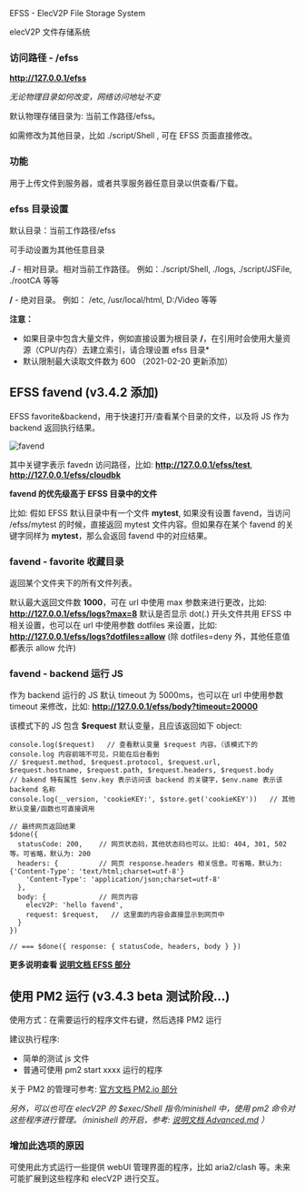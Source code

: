 EFSS - ElecV2P File Storage System

elecV2P 文件存储系统

### 访问路径 - /efss

**http://127.0.0.1/efss**

*无论物理目录如何改变，网络访问地址不变*

默认物理存储目录为: 当前工作路径/efss。

如需修改为其他目录，比如 ./script/Shell , 可在 EFSS 页面直接修改。

### 功能

用于上传文件到服务器，或者共享服务器任意目录以供查看/下载。

### efss 目录设置

默认目录：当前工作路径/efss

可手动设置为其他任意目录

**./** - 相对目录。相对当前工作路径。 例如：./script/Shell, ./logs, ./script/JSFile, ./rootCA 等等

**/**  - 绝对目录。 例如： /etc, /usr/local/html, D:/Video 等等

**注意：**

* 如果目录中包含大量文件，例如直接设置为根目录 **/**，在引用时会使用大量资源（CPU/内存）去建立索引，请合理设置 efss 目录*
* 默认限制最大读取文件数为 600 （2021-02-20 更新添加）

## EFSS favend (v3.4.2 添加)

EFSS favorite&backend，用于快速打开/查看某个目录的文件，以及将 JS 作为 backend 返回执行结果。

![favend](https://raw.githubusercontent.com/elecV2/elecV2P-dei/master/docs/res/favend.png)

其中关键字表示 favedn 访问路径，比如: **http://127.0.0.1/efss/test**, **http://127.0.0.1/efss/cloudbk**

**favend 的优先级高于 EFSS 目录中的文件**

比如: 假如 EFSS 默认目录中有一个文件 **mytest**, 如果没有设置 favend，当访问 /efss/mytest 的时候，直接返回 mytest 文件内容。但如果存在某个 favend 的关键字同样为 **mytest**，那么会返回 favend 中的对应结果。

### favend - favorite 收藏目录

返回某个文件夹下的所有文件列表。

默认最大返回文件数 **1000**，可在 url 中使用 max 参数来进行更改，比如: **http://127.0.0.1/efss/logs?max=8**
默认是否显示 dot(.) 开头文件共用 EFSS 中相关设置，也可以在 url 中使用参数 dotfiles 来设置，比如: **http://127.0.0.1/efss/logs?dotfiles=allow** (除 dotfiles=deny 外，其他任意值都表示 allow 允许)

### favend - backend 运行 JS

作为 backend 运行的 JS 默认 timeout 为 5000ms，也可以在 url 中使用参数 timeout 来修改，比如: **http://127.0.0.1/efss/body?timeout=20000**

该模式下的 JS 包含 **$request** 默认变量，且应该返回如下 object:

``` JS
console.log($request)   // 查看默认变量 $request 内容。（该模式下的 console.log 内容前端不可见，只能在后台看到
// $request.method, $request.protocol, $request.url, $request.hostname, $request.path, $request.headers, $request.body
// bakend 特有属性 $env.key 表示访问该 backend 的关键字，$env.name 表示该 backend 名称
console.log(__version, 'cookieKEY:', $store.get('cookieKEY'))   // 其他默认变量/函数也可直接调用

// 最终网页返回结果
$done({
  statusCode: 200,    // 网页状态码，其他状态码也可以。比如: 404, 301, 502 等。可省略，默认为: 200
  headers: {          // 网页 response.headers 相关信息。可省略，默认为: {'Content-Type': 'text/html;charset=utf-8'}
    'Content-Type': 'application/json;charset=utf-8'
  },
  body: {             // 网页内容
    elecV2P: 'hello favend',
    request: $request,   // 这里面的内容会直接显示到网页中
  }
})

// === $done({ response: { statusCode, headers, body } })
```

**更多说明查看 [说明文档 EFSS 部分](https://github.com/elecV2/elecV2P-dei/blob/master/docs/08-logger&efss.md)**

## 使用 PM2 运行 (v3.4.3 beta 测试阶段...)

使用方式：在需要运行的程序文件右键，然后选择 PM2 运行

建议执行程序:
- 简单的测试 js 文件
- 普通可使用 pm2 start xxxx 运行的程序

关于 PM2 的管理可参考: [官方文档 PM2.io 部分](https://pm2.keymetrics.io/docs/usage/monitoring/)

*另外，可以也可在 elecV2P 的 $exec/Shell 指令/minishell 中，使用 pm2 命令对这些程序进行管理。（minishell 的开启，参考: [说明文档 Advanced.md](https://github.com/elecV2/elecV2P-dei/tree/master/docs/Advanced.md) ）*

### 增加此选项的原因

可使用此方式运行一些提供 webUI 管理界面的程序，比如 aria2/clash 等。未来可能扩展到这些程序和 elecV2P 进行交互。